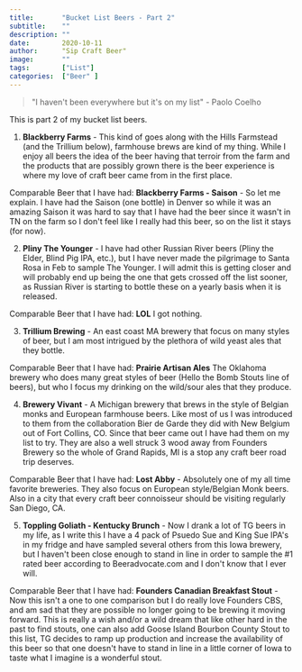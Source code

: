 ```yaml
---
title:       "Bucket List Beers - Part 2"
subtitle:    ""
description: ""
date:        2020-10-11
author:      "Sip Craft Beer"
image:       ""
tags:        ["List"]
categories:  ["Beer" ]
---
```


> "I haven't been everywhere but it's on my list" - Paolo Coelho

This is part 2 of my bucket list beers. 

1. **Blackberry Farms** - This kind of goes along with the Hills Farmstead (and the Trillium below), farmhouse brews are kind of my thing. While I enjoy all beers the idea of the beer having that terroir from the farm and the products that are possibly grown there is the beer experience is where my love of craft beer came from in the first place.  

Comparable Beer that I have had: **Blackberry Farms - Saison** - So let me explain. I have had the Saison (one bottle) in Denver so while it was an amazing Saison it was hard to say that I have had the beer since it wasn't in TN on the farm so I don't feel like I really had this beer, so on the list it stays (for now). 

2. **Pliny The Younger** - I have had other Russian River beers (Pliny the Elder, Blind Pig IPA, etc.), but I have never made the pilgrimage to Santa Rosa in Feb to sample The Younger. I will admit this is getting closer and will probably end up being the one that gets crossed off the list sooner, as Russian River is starting to bottle these on a yearly basis when it is released. 

Comparable Beer that I have had: **LOL** I got nothing.

3. **Trillium Brewing** - An east coast MA brewery that focus on many styles of beer, but I am most intrigued by the plethora of wild yeast ales that they bottle.  

Comparable Beer that I have had: **Prairie Artisan Ales** The Oklahoma brewery who does many great styles of beer (Hello the Bomb Stouts line of beers), but who I focus my drinking on the wild/sour ales that they produce. 

4. **Brewery Vivant** - A Michigan brewery that brews in the style of Belgian monks and European farmhouse beers. Like most of us I was introduced to them from the collaboration Bier de Garde they did with New Belgium out of Fort Collins, CO. Since that beer came out I have had them on my list to try. They are also a well struck 3 wood away from Founders Brewery so the whole of Grand Rapids, MI is a stop any craft beer road trip deserves. 

Comparable Beer that I have had: **Lost Abby** - Absolutely one of my all time favorite breweries. They also focus on European style/Belgian Monk beers. Also in a city that every craft beer connoisseur should be visiting regularly San Diego, CA.

5. **Toppling Goliath - Kentucky Brunch** - Now I drank a lot of TG beers in my life, as I write this I have a 4 pack of Psuedo Sue and King Sue IPA's in my fridge and have sampled several others from this Iowa brewery, but I haven't been close enough to stand in line in order to sample the #1 rated beer according to Beeradvocate.com and I don't know that I ever will. 

Comparable Beer that I have had: **Founders Canadian Breakfast Stout** - Now this isn't a one to one comparison but I do really love Founders CBS, and am sad that they are possible no longer going to be brewing it moving forward. This is really a wish and/or a wild dream that like other hard in the past to find stouts, one can also add Goose Island Bourbon County Stout to this list, TG decides to ramp up production and increase the availability of this beer so that one doesn't have to stand in line in a little corner of Iowa to taste what I imagine is a wonderful stout. 